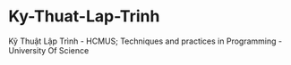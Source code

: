 # Ky-Thuat-Lap-Trinh
Kỹ Thuật Lập Trình - HCMUS; Techniques and practices in Programming - University Of Science
